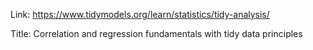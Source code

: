 Link:
  https://www.tidymodels.org/learn/statistics/tidy-analysis/
  
  Title:
  Correlation and regression fundamentals with tidy data principles

